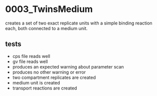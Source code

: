 # 0003_TwinsMedium

creates a set of two exact replicate units with a simple binding reaction each, both connected to a medium unit.

## tests

- cps file reads well
- gv file reads well
- produces an expected warning about parameter scan
- produces no other warning or error
- two compartment replicates are created
- medium unit is created
- transport reactions are created
